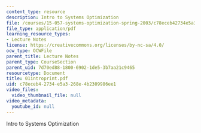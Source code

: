 ```yaml
---
content_type: resource
description: Intro to Systems Optimization
file: /courses/15-057-systems-optimization-spring-2003/c78eceb42734e5a3268e4b2309986ee1_01introprint.pdf
file_type: application/pdf
learning_resource_types:
- Lecture Notes
license: https://creativecommons.org/licenses/by-nc-sa/4.0/
ocw_type: OCWFile
parent_title: Lecture Notes
parent_type: CourseSection
parent_uid: 7d70ed88-1800-6902-1de5-3b7aa21c9465
resourcetype: Document
title: 01introprint.pdf
uid: c78eceb4-2734-e5a3-268e-4b2309986ee1
video_files:
  video_thumbnail_file: null
video_metadata:
  youtube_id: null
---
```

Intro to Systems Optimization